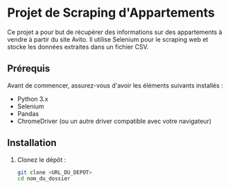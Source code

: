 # Projet de Scraping d'Appartements

Ce projet a pour but de récupérer des informations sur des appartements à vendre à partir du site Avito. Il utilise Selenium pour le scraping web et stocke les données extraites dans un fichier CSV.

## Prérequis

Avant de commencer, assurez-vous d'avoir les éléments suivants installés :

- Python 3.x
- Selenium
- Pandas
- ChromeDriver (ou un autre driver compatible avec votre navigateur)

## Installation

1. Clonez le dépôt :
   ```bash
   git clone <URL_DU_DEPOT>
   cd nom_du_dossier
